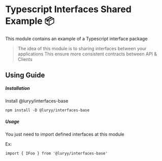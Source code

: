 # Typescript Interfaces Shared Example 📦

This module contains an example of a Typescript interface package

> The idea of this module is to sharing interfaces between your applications
> This ensure more consistent contracts between API & Clients

## Using Guide

##### Installation

Install @luryy/interfaces-base

```
npm install -D @luryy/interfaces-base
```

##### Usage

You just need to import defined interfaces at this module

Ex:

```
import { IFoo } from '@luryy/interfaces-base'
```
